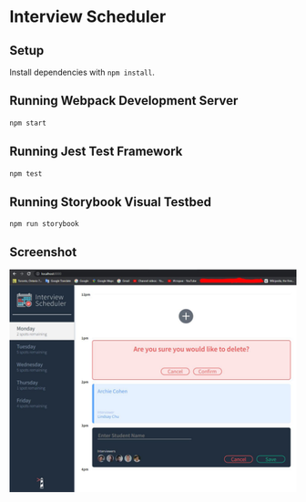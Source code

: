 # Interview Scheduler

## Setup

Install dependencies with `npm install`.

## Running Webpack Development Server

```sh
npm start
```

## Running Jest Test Framework

```sh
npm test
```

## Running Storybook Visual Testbed

```sh
npm run storybook
```
## Screenshot

!["screenshot showing appointment booked/add/delete option"](https://github.com/DmitriYatsenko/scheduler/blob/master/docs/Appointment%20add%20%26%20delete.JPG)